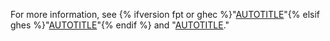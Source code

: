 For more information, see {% ifversion fpt or ghec %}"[AUTOTITLE](/code-security/secret-scanning/about-secret-scanning#about-secret-scanning-alerts-for-users)"{% elsif ghes %}"[AUTOTITLE](/code-security/secret-scanning/about-secret-scanning#about-secret-scanning-on-github-enterprise-server)"{% endif %} and "[AUTOTITLE](/get-started/learning-about-github/about-github-advanced-security)."
